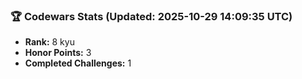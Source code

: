 ### 🏆 Codewars Stats (Updated: 2025-10-29 14:09:35 UTC)

- **Rank:** 8 kyu
- **Honor Points:** 3
- **Completed Challenges:** 1
